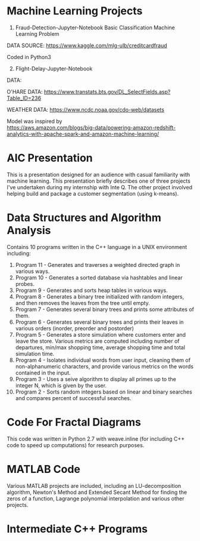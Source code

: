 # Machine Learning Projects

1) Fraud-Detection-Jupyter-Notebook
Basic Classification Machine Learning Problem

DATA SOURCE: https://www.kaggle.com/mlg-ulb/creditcardfraud

Coded in Python3

2) Flight-Delay-Jupyter-Notebook

DATA:

O'HARE DATA:
https://www.transtats.bts.gov/DL_SelectFields.asp?Table_ID=236

WEATHER DATA:
https://www.ncdc.noaa.gov/cdo-web/datasets

Model was inspired by  
https://aws.amazon.com/blogs/big-data/powering-amazon-redshift-analytics-with-apache-spark-and-amazon-machine-learning/

# AIC Presentation

This is a presentation designed for an audience with casual familiarity with machine learning.  This presentation briefly describes one of three projects I've undertaken during my internship with Inte Q.  The other project involved helping build and package a customer segmentation (using k-means).

# Data Structures and Algorithm Analysis

Contains 10 programs written in the C++ language in a UNIX environment including:
1) Program 11 - Generates and traverses a weighted directed graph in various ways.
2) Program 10 - Generates a sorted database via hashtables and linear probes.
3) Program 9  - Generates and sorts heap tables in various ways.
4) Program 8  - Generates a binary tree initialized with random integers, and then removes the leaves from the tree until empty.
5) Program 7  - Generates several binary trees and prints some attributes of them.
6) Program 6  - Generates several binary trees and prints their leaves in various orders (inorder, preorder and postorder)
7) Program 5  - Generates a store simulation where customers enter and leave the store.  Various metrics are computed including number of departures, min/max shopping time, average shopping time and total simulation time.  
8) Program 4  - Isolates individual words from user input, cleaning them of non-alphanumeric characters, 
and provide various metrics on the words contained in the input.  
9) Program 3  - Uses a seive algorithm to display all primes up to the integer N, which is given by the user.
10) Program 2 - Sorts random integers based on linear and binary searches and compares percent of successful searches.

# Code For Fractal Diagrams

This code was written in Python 2.7 with weave.inline (for including C++ code to speed up computations) for research purposes.  

# MATLAB Code

Various MATLAB projects are included, including an LU-decomposition algorithm, Newton's Method and Extended Secant Method for finding the zeros of a function, Lagrange polynomial interpolation and various other projects.  

# Intermediate C++ Programs


